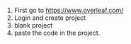 1. First go to https://www.overleaf.com/
2. Login and create project
3. blank project
4. paste the code in the project.

